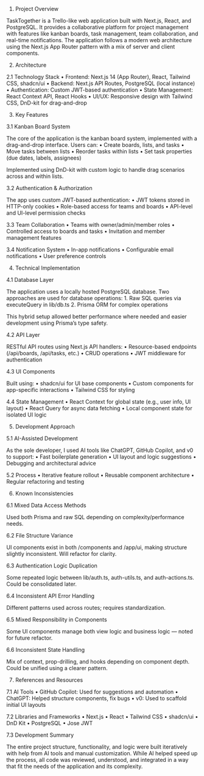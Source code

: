 1. Project Overview

TaskTogether is a Trello-like web application built with Next.js, React, and PostgreSQL. It provides a collaborative platform for project management with features like kanban boards, task management, team collaboration, and real-time notifications. The application follows a modern web architecture using the Next.js App Router pattern with a mix of server and client components.

2. Architecture

2.1 Technology Stack
	•	Frontend: Next.js 14 (App Router), React, Tailwind CSS, shadcn/ui
	•	Backend: Next.js API Routes, PostgreSQL (local instance)
	•	Authentication: Custom JWT-based authentication
	•	State Management: React Context API, React Hooks
	•	UI/UX: Responsive design with Tailwind CSS, DnD-kit for drag-and-drop
    

3. Key Features

3.1 Kanban Board System

The core of the application is the kanban board system, implemented with a drag-and-drop interface. Users can:
	•	Create boards, lists, and tasks
	•	Move tasks between lists
	•	Reorder tasks within lists
	•	Set task properties (due dates, labels, assignees)

Implemented using DnD-kit with custom logic to handle drag scenarios across and within lists.

3.2 Authentication & Authorization

The app uses custom JWT-based authentication:
	•	JWT tokens stored in HTTP-only cookies
	•	Role-based access for teams and boards
	•	API-level and UI-level permission checks

3.3 Team Collaboration
	•	Teams with owner/admin/member roles
	•	Controlled access to boards and tasks
	•	Invitation and member management features

3.4 Notification System
	•	In-app notifications
	•	Configurable email notifications
	•	User preference controls

4. Technical Implementation

4.1 Database Layer

The application uses a locally hosted PostgreSQL database. Two approaches are used for database operations:
	1.	Raw SQL queries via executeQuery in lib/db.ts
	2.	Prisma ORM for complex operations

This hybrid setup allowed better performance where needed and easier development using Prisma’s type safety.

4.2 API Layer

RESTful API routes using Next.js API handlers:
	•	Resource-based endpoints (/api/boards, /api/tasks, etc.)
	•	CRUD operations
	•	JWT middleware for authentication

4.3 UI Components

Built using:
	•	shadcn/ui for UI base components
	•	Custom components for app-specific interactions
	•	Tailwind CSS for styling

4.4 State Management
	•	React Context for global state (e.g., user info, UI layout)
	•	React Query for async data fetching
	•	Local component state for isolated UI logic

5. Development Approach

5.1 AI-Assisted Development

As the sole developer, I used AI tools like ChatGPT, GitHub Copilot, and v0 to support:
	•	Fast boilerplate generation
	•	UI layout and logic suggestions
	•	Debugging and architectural advice

5.2 Process
	•	Iterative feature rollout
	•	Reusable component architecture
	•	Regular refactoring and testing

6. Known Inconsistencies

6.1 Mixed Data Access Methods

Used both Prisma and raw SQL depending on complexity/performance needs.

6.2 File Structure Variance

UI components exist in both /components and /app/ui, making structure slightly inconsistent. Will refactor for clarity.

6.3 Authentication Logic Duplication

Some repeated logic between lib/auth.ts, auth-utils.ts, and auth-actions.ts. Could be consolidated later.

6.4 Inconsistent API Error Handling

Different patterns used across routes; requires standardization.

6.5 Mixed Responsibility in Components

Some UI components manage both view logic and business logic — noted for future refactor.

6.6 Inconsistent State Handling

Mix of context, prop-drilling, and hooks depending on component depth. Could be unified using a clearer pattern.

7. References and Resources

7.1 AI Tools
	•	GitHub Copilot: Used for suggestions and automation
	•	ChatGPT: Helped structure components, fix bugs
	•	v0: Used to scaffold initial UI layouts

7.2 Libraries and Frameworks
	•	Next.js 
	•	React
	•	Tailwind CSS
	•	shadcn/ui
	•	DnD Kit
	•	PostgreSQL
	•	Jose JWT

7.3 Development Summary

The entire project structure, functionality, and logic were built iteratively with help from AI tools and manual customization. While AI helped speed up the process, all code was reviewed, understood, and integrated in a way that fit the needs of the application and its complexity.





